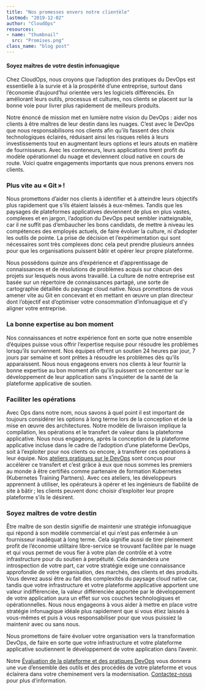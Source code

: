 ```yaml
---
title: "Nos promesses envers notre clientèle"
lastmod: "2019-12-02"
author: "CloudOps"
resources:
- name: "thumbnail"
  src: "Promises.png"
class_name: "blog post"
---
```


<h4>Soyez maîtres de votre destin infonuagique</h4><p>Chez CloudOps, nous croyons que l’adoption des pratiques du DevOps est essentielle à la survie et à la prospérité d’une entreprise, surtout dans l’économie d’aujourd’hui orientée vers les logiciels différenciés. En améliorant leurs outils, processus et cultures, nos clients se placent sur la bonne voie pour livrer plus rapidement de meilleurs produits.</p><p>Notre énoncé de mission met en lumière notre vision du DevOps&nbsp;: aider nos clients à être maîtres de leur destin dans les nuages. C’est avec le DevOps que nous responsabilisons nos clients afin qu’ils fassent des choix technologiques éclairés, réduisant ainsi les risques reliés à leurs investissements tout en augmentant leurs options et leurs atouts en matière de fournisseurs. Avec les conteneurs, leurs applications tirent profit du modèle opérationnel du nuage et deviennent cloud native en cours de route. Voici quatre engagements importants que nous prenons envers nos clients.</p><h3><strong>Plus vite au « Git » !</strong></h3><p>Nous promettons d’aider nos clients à identifier et à atteindre leurs objectifs plus rapidement que s’ils étaient laissés à eux-mêmes. Tandis que les paysages de plateformes applicatives deviennent de plus en plus vastes, complexes et en jargon, l’adoption du DevOps peut sembler inatteignable, car il ne suffit pas d’embaucher les bons candidats, de mettre à niveau les compétences des employés actuels, de faire évoluer la culture, ni d’adopter les outils de pointe. La prise de décision et l’expérimentation qui sont nécessaires sont très complexes donc cela peut prendre plusieurs années pour que les organisations puissent bâtir et opérer leur propre plateforme.&nbsp;</p><p>Nous possédons quinze ans d’expérience et d’apprentissage de connaissances et de résolutions de problèmes acquis sur chacun des projets sur lesquels nous avons travaillé. La culture de notre entreprise est basée sur un répertoire de connaissances partagé, une sorte de cartographie détaillée du paysage cloud native. Nous promettons de vous amener vite au Git en concevant et en mettant en œuvre un plan directeur dont l’objectif est d’optimiser votre consommation d’infonuagique et d’y aligner votre entreprise.</p><h3><strong>La bonne expertise au bon moment</strong></h3><p>Nos connaissances et notre expérience font en sorte que notre ensemble d’équipes puisse vous offrir l’expertise requise pour résoudre les problèmes lorsqu’ils surviennent. Nos équipes offrent un soutien 24 heures par jour, 7 jours par semaine et sont prêtes à résoudre les problèmes dès qu’ils apparaissent. Nous nous engageons envers nos clients à leur fournir la bonne expertise au bon moment afin qu’ils puissent se concentrer sur le développement de leur application sans s’inquiéter de la santé de la plateforme applicative de soutien.</p><h3><strong>Faciliter les opérations</strong></h3><p>Avec Ops dans notre nom, nous savons à quel point il est important de toujours considérer les options à long terme lors de la conception et de la mise en œuvre des architectures. Notre modèle de livraison implique la compilation, les opérations et le transfert de valeur dans la plateforme applicative. Nous nous engageons, après la conception de la plateforme applicative incluse dans le cadre de l’adoption d’une plateforme DevOps, soit à l’exploiter pour nos clients ou encore, à transférer ces opérations à leur équipe. Nos <a href="https://www.cloudops.com/fr/ateliers/">ateliers pratiques sur le DevOps</a> sont conçus pour accélérer ce transfert et c’est grâce à eux que nous sommes les premiers au monde à être certifiés comme partenaire de formation Kubernetes (Kubernetes Training Partners). Avec ces ateliers, les développeurs apprennent à utiliser, les opérateurs à opérer et les ingénieurs de fiabilité de site à bâtir ; les clients peuvent donc choisir d’exploiter leur propre plateforme s’ils le désirent.</p><h3><strong>Soyez maîtres de votre destin</strong></h3><p>Être maître de son destin signifie de maintenir une stratégie infonuagique qui répond à son modèle commercial et qui n’est pas enfermée à un fournisseur inadéquat à long terme. Cela signifie aussi de tirer pleinement profit de l’économie utilitaire libre-service se trouvant facilitée par le nuage et qui vous permet de vous fier à votre plan de contrôle et à votre infrastructure pour du soutien à perpétuité. Cela demandera une introspection de votre part, car votre stratégie exige une connaissance approfondie de votre organisation, des marchés, des clients et des produits. Vous devrez aussi être au fait des complexités du paysage cloud native car, tandis que votre infrastructure et votre plateforme applicative apportent une valeur indifférenciée, la valeur différenciée apportée par le développement de votre application aura un effet sur vos couches technologiques et opérationnelles. Nous nous engageons à vous aider à mettre en place votre stratégie infonuagique idéale plus rapidement que si vous étiez laissés à vous-mêmes et puis à vous responsabiliser pour que vous puissiez la maintenir avec ou sans nous.</p><p>Nous promettons de faire évoluer votre organisation vers la transformation DevOps, de faire en sorte que votre infrastructure et votre plateforme applicative soutiennent le développement de votre application dans l’avenir.</p><p>Notre <a href="https://www.cloudops.com/fr/evaluation-des-pratiques-et-plateformes-devops/">Évaluation de la plateforme et des pratiques DevOps</a> vous donnera une vue d’ensemble des outils et des procédés de votre plateforme et vous éclairera dans votre cheminement vers la modernisation. <a href="https://info.cloudops.com/devops-platform-practices-assessment">Contactez-nous</a> pour plus d’information.</p>